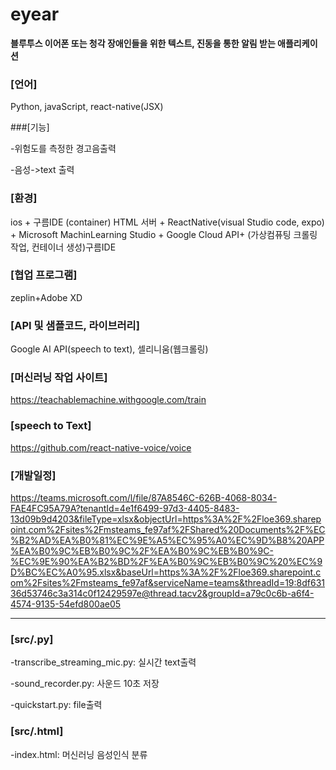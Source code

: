 # eyear
**블루투스 이어폰 또는 청각 장애인들을 위한 텍스트, 진동을 통한 알림 받는 애플리케이션**

###  [언어]
Python, javaScript, react-native(JSX)

###[기능]

-위험도를 측정한 경고음출력 

-음성->text 출력


### [환경] 
ios + 구름IDE (container) HTML 서버 + ReactNative(visual Studio code, expo) + Microsoft MachinLearning Studio + Google Cloud API+ (가상컴퓨팅 크롤링작업, 컨테이너 생성)구름IDE


### [협업 프로그램]
zeplin+Adobe XD


### [API 및 샘플코드, 라이브러리] 
Google AI API(speech to text), 셀리니움(웹크롤링)


### [머신러닝 작업 사이트] 
https://teachablemachine.withgoogle.com/train 
### [speech to Text]
https://github.com/react-native-voice/voice

### [개발일정]
https://teams.microsoft.com/l/file/87A8546C-626B-4068-8034-FAE4FC95A79A?tenantId=4e1f6499-97d3-4405-8483-13d09b9d4203&fileType=xlsx&objectUrl=https%3A%2F%2Floe369.sharepoint.com%2Fsites%2Fmsteams_fe97af%2FShared%20Documents%2F%EC%B2%AD%EA%B0%81%EC%9E%A5%EC%95%A0%EC%9D%B8%20APP%EA%B0%9C%EB%B0%9C%2F%EA%B0%9C%EB%B0%9C-%EC%9E%90%EA%B2%BD%2F%EA%B0%9C%EB%B0%9C%20%EC%9D%BC%EC%A0%95.xlsx&baseUrl=https%3A%2F%2Floe369.sharepoint.com%2Fsites%2Fmsteams_fe97af&serviceName=teams&threadId=19:8df63136d53746c3a314c0f12429597e@thread.tacv2&groupId=a79c0c6b-a6f4-4574-9135-54efd800ae05

-------------------------------------------------------------------------------------------------------------------------------------
### [src/.py]

-transcribe_streaming_mic.py: 실시간 text출력 

-sound_recorder.py: 사운드 10초 저장 

-quickstart.py: file출력 

### [src/.html]

-index.html: 머신러닝 음성인식 분류
